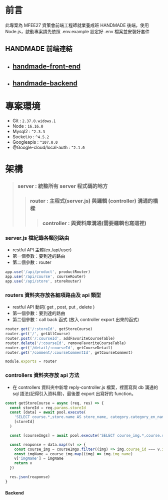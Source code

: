 # 前言

此專案為 MFEE27 資策會前端工程師就業養成班 HANDMADE 後端，使用 Node.js，啟動專案請先依照 .env.example 設定好 .env 檔案並安裝好套件

## HANDMADE 前端連結

- ## [handmade-front-end](https://github.com/angushyx/handmade)
- ## [handmade-backend](https://github.com/angushyx/handmade-b)

# 專案環境

- Git : `2.37.0.widows.1`
- Node : `16.16.0`
- Mysql2 : `^2.3.3`
- Socket.io : `^4.5.2`
- Googleapis : `^107.0.0`
- @Google-cloud/local-auth : `^2.1.0`

# 架構

> ### server : 統整所有 server 程式碼的地方
>
> > ### router : 主程式(server.js) 與邏輯 (controller) 溝通的橋樑
> >
> > > ### controller : 與資料庫溝通(需要邏輯也寫這裡)

### server.js 檔紀錄各類別路由

- restful API 主體(ex./api/user)
- 第一個參數：要到達的路由
- 第二個參數：router

```javaScript
app.use('/api/product', productRouter)
app.use('/api/course', courseRouter)
app.use('/api/store', storeRouter)
```

### routers 資料夾存放各細項路由及 api 類型

- restful API 動詞( get , post, put , delete )
- 第一個參數：要到達的路由
- 第二個參數：call back 函式 (放入 controller export 出來的函式)

```javascript
router.get('/:storeId', getStoreCourse)
router.get('/', getAllCourse)
router.post('/:courseId', addFavoriteCourseTable)
router.delete('/:courseId', removeFavoriteCourseTable)
router.get('/detail/:courseId', getCourseDetail)
router.get('/comment/:courseCommentId', getCourseComment)

module.exports = router
```

### controllers 資料夾存放 api 方法

- 在 controllers 資料夾中新增 reply-controller.js 檔案，裡面寫與 db 溝通的 sql 語法(記得引入資料庫)，最後要 export 出寫好的 function。

```javascript
const getStoreCourse = async (req, res) => {
  const storeId = req.params.storeId
  const [data] = await pool.execute(
    'SELECT course.*,store.name AS store_name, category.category_en_name FROM course JOIN store ON course.store_id = store.id JOIN category ON category.id = course.category_id WHERE course.store_id =?',
    [storeId]
  )

  const [courseImgs] = await pool.execute('SELECT course_img.*,course.store_id FROM course_img JOIN course ON course.id = course_img.course_id')

  const reaponse = data.map((v) => {
    const course_img = courseImgs.filter((img) => img.course_id === v.id)
    const imgName = course_img.map((img) => img.img_name)
    v['imgName'] = imgName
    return v
  })

  res.json(reaponse)
}
```

<!--
#### [後端技術](#Backend-technique)

- [Node.js](#Node.js)

#### [資料庫](#database)

- [MySQL](#MySQL) -->

#### Backend

<!-- - Using [mocha](https://github.com/mochajs/mocha) / [chai](https://github.com/chaijs/chai) / [sinon](https://github.com/sinonjs/sinon) / [supertest](https://github.com/visionmedia/supertest) for Unit Testing(Model / Request) and [Travis CI](https://travis-ci.org/) for continuous integration
- Using [NewebPay](https://www.newebpay.com/) as the third party payment API for user to pay subscription fee with credit card online
- Using [PostGIS](https://github.com/postgis/postgis) to help calculate geodesic distance
- Using [express-validator](https://github.com/express-validator/express-validator) for data validation
- Using [JSON Web Tokens](https://github.com/auth0/node-jsonwebtoken) to add token based authentication to RESTful API
- Using [nodemailer](https://github.com/nodemailer/nodemailer) to send email with Node.js after user sign up or place an order
- Using [Multer](https://github.com/expressjs/multer) 、[imgur-node-api](https://github.com/jamiees2/imgur-node-api) for file upload feature
- Using [bcryptjs](https://github.com/dcodeIO/bcrypt.js) to hash and check password
- Using [dotenv](https://github.com/motdotla/dotenv) to help load the environment variables saved in .env file
- Using [node-cron](https://github.com/node-cron/node-cron) as the task scheduler to automatically update order and meal data in the database
- Using [moment.js](https://github.com/moment/moment/) to parse date and time that are consistent with front-end and database -->
